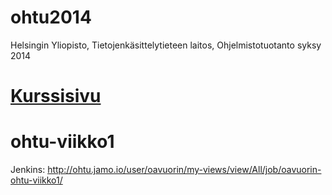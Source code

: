 ohtu2014
========

Helsingin Yliopisto, Tietojenkäsittelytieteen laitos, Ohjelmistotuotanto syksy 2014 

[Kurssisivu](https://github.com/hy-tktl/ohtu2014/wiki)
=======
ohtu-viikko1
============

Jenkins: http://ohtu.jamo.io/user/oavuorin/my-views/view/All/job/oavuorin-ohtu-viikko1/